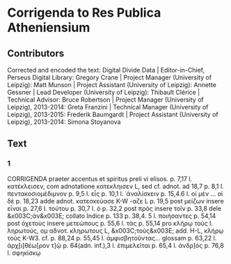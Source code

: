 # Corrigenda to Res Publica Atheniensium  

## Contributors  
Corrected and encoded the text: Digital Divide Data | Editor-in-Chief, Perseus Digital Library: Gregory Crane | Project Manager (University of Leipzig): Matt Munson | Project Assistant (University of Leipzig): Annette Gessner | Lead Developer (University of Leipzig): Thibault Clérice | Technical Advisor: Bruce Robertson | Project Manager (University of Leipzig), 2013-2014: Greta Franzini | Technical Manager (University of Leipzig), 2013-2015: Frederik Baumgardt | Project Assistant (University of Leipzig), 2013-2014: Simona Stoyanova  

## Text  
### 1  
CORRIGENDA praeter accentus et spiritus preli vi elisos. p. 7,17 l. κατέκλεισεν, com adnotatione κατεκληισεν L, sed cf. adnot. ad 18,7 p. 8,1 l. πεντακοσιομέδιμνον p. 9,5 l. εἷς p. 10,1 l. ῾ἀναλίσκειν p. 15,4.6 l. οἱ μὲν ... οἱ δὲ p. 18,23 adde adnot. κατεσκεύασε K-W -αζε L p. 19,5 post μείζων insere εἷναι p. 27,6 l. τούτου p. 30,7 l. ὁ p. 32,2 post πρὸς insere τοῖν p. 33,8 dele &x003C;ἀν&x003E; collato Indice p. 133 p. 38,4. 5 l. ποιήσαντες p. 54,14 post ὀχετοὺς insere μετεώπους p. 55,6 l. τὰς p. 55,14 pro κλήρῳ τοὺς l. ληρωτούς, ομ αδνοτ. κληρωτους L, &x003C;τοὺς&x003E; add. H-L, κλήρῳ τοὺς Κ-W3. cf. p. 88,24 p. 55,45 l. ἀμφισβητοῦντας... glossam p. 63,22 l. ἀρχ[ι]θέω[ρον τ]ῷ p. 64(adn. inf.),3 l. ἐπιμελεῖται p. 65,4 l. ἀνδρ]ὸς p. 76,8 l. σφηκίσκῳ  

